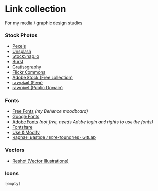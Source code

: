 # Link collection
For my media / graphic design studies 

### Stock Photos

- [Pexels](https://www.pexels.com/)
- [Unsplash](https://unsplash.com/)
- [StockSnap.io](https://stocksnap.io/)
- [Burst](https://burst.shopify.com/)
- [Gratisography](https://gratisography.com/)
- [Flickr Commons](https://www.flickr.com/commons)
- [Adobe Stock (Free collection)](https://stock.adobe.com/ca/free)
- [rawpixel (Free)](https://www.rawpixel.com/free-images)
- [rawpixel (Public Domain)](https://www.rawpixel.com/public-domain)

### Fonts

- [Free Fonts](https://www.behance.net/collection/35882773/Free-Fonts) *(my Behance moodboard)*
- [Google Fonts](https://fonts.google.com/)
- [Adobe Fonts](https://fonts.adobe.com/) *(not free, needs Adobe login and rights to use the fonts)*
- [Fontshare](https://www.fontshare.com/)
- [Use & Modify](https://usemodify.com/)
- [Raphaël Bastide / libre-foundries · GitLab](https://gitlab.com/raphaelbastide/libre-foundries)

### Vectors

- [Reshot (Vector Illustrations)](https://www.reshot.com/free-vector-illustrations/)

### Icons

`[empty]`
